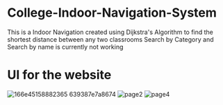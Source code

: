 # College-Indoor-Navigation-System
This is a Indoor Navigation created using Dijkstra's Algorithm to find the shortest distance between any two classrooms
Search by Category and Search by name is currently not working



# UI for the website
![166e45158882365 639387e7a8674](https://user-images.githubusercontent.com/104358692/221447152-a12087f5-b589-4ea6-b3e9-b19a1a33cbbf.png)
![page2](https://user-images.githubusercontent.com/104358692/221447294-8ee63dc7-6059-4ce9-8da2-6f9d3e16ed4c.png)
![page4](https://user-images.githubusercontent.com/104358692/221447297-bf3e2624-f4dc-40ce-b17e-0f3f2e56b0f8.png)
